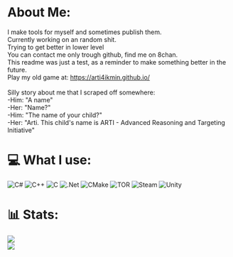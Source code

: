 # About Me:
I make tools for myself and sometimes publish them.<br>Currently working on an random shit.<br>Trying to get better in lower level<br>You can contact me only trough github, find me on 8chan.
<br> This readme was just a test, as a reminder to make something better in the future.
<br>Play my old game at: https://arti4ikmin.github.io/
<br><br>Silly story about me that I scraped off somewhere:
<br>
-Him: "A name"
<br>
-Her: "Name?"
<br>
-Him: "The name of your child?"
<br>
-Her: "Arti. This child's name is ARTI - Advanced Reasoning and Targeting Initiative"
# 💻 What I use:
![C#](https://img.shields.io/badge/c%23-%23239120.svg?style=for-the-badge&logo=csharp&logoColor=white) ![C++](https://img.shields.io/badge/c++-%2300599C.svg?style=for-the-badge&logo=c%2B%2B&logoColor=white) ![C](https://img.shields.io/badge/c-%2300599C.svg?style=for-the-badge&logo=c&logoColor=white) ![.Net](https://img.shields.io/badge/.NET-5C2D91?style=for-the-badge&logo=.net&logoColor=white) ![CMake](https://img.shields.io/badge/CMake-%23008FBA.svg?style=for-the-badge&logo=cmake&logoColor=white) ![TOR](https://img.shields.io/badge/tor-%237E4798.svg?style=for-the-badge&logo=tor-project&logoColor=white) ![Steam](https://img.shields.io/badge/steam-%23000000.svg?style=for-the-badge&logo=steam&logoColor=white) ![Unity](https://img.shields.io/badge/unity-%23000000.svg?style=for-the-badge&logo=unity&logoColor=white)
# 📊 Stats:
![](https://nirzak-streak-stats.vercel.app/?user=arti4ikmin&theme=dark&hide_border=true)<br/>
![](https://github-readme-stats.vercel.app/api/top-langs/?username=arti4ikmin&theme=dark&hide_border=true&include_all_commits=true&count_private=true&layout=compact)
